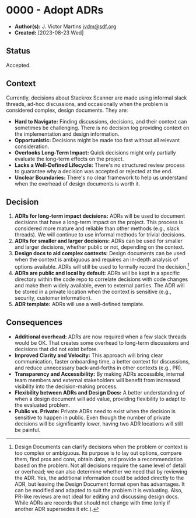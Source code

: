 # 0000 - Adopt ADRs

- **Author(s):** J. Victor Martins <jvdm@sdf.org>
- **Created:** [2023-08-23 Wed]

## Status

Accepted.

## Context

Currently, decisions about Stackrox Scanner are made using informal slack threads, ad-hoc discussions, and occasionally when the problem is considered complex, design documents. They are:

- **Hard to Navigate:** Finding discussions, decisions, and their context can sometimes be challenging. There is no decision log providing context on the implementation and design information.
- **Opportunistic:** Decisions might be made too fast without all relevant consideration.
- **Overlooks Long-Term Impact:** Quick decisions might only partially evaluate the long-term effects on the project.
- **Lacks a Well-Defined Lifecycle:** There's no structured review process to guarantee why a decision was accepted or rejected at the end.
- **Unclear Boundaries:** There's no clear framework to help us understand when the overhead of design documents is worth it.

## Decision

1. **ADRs for long-term impact decisions:** ADRs will be used to document decisions that have a long-term impact on the project. This process is considered more mature and reliable than other methods (e.g., slack threads).  We will continue to use informal methods for trivial decisions.
2. **ADRs for smaller and larger decisions:** ADRs can be used for smaller and larger decisions, whether public or not, depending on the context.
3. **Design docs to aid complex contexts:** Design documents can be used when the context is ambiguous and requires an in-depth analysis of options available. ADRs will still be used to formally record the decision.[^1]
4. **ADRs are public and local by default:** ADRs will be kept in a specific directory within the code repo to correlate decisions with code changes and make them widely available, even to external parties. The ADR will be stored in a private location when the context is sensitive (e.g., security, customer information).
5. **ADR template:** ADRs will use a well-defined template.

## Consequences

- **Additional overhead:** ADRs are now required when a few slack threads would be OK. That creates some overhead to long-term discussions and decisions that did not exist before.
- **Improved Clarity and Velocity:** This approach will bring clear communication, faster onboarding time, a better context for discussions, and reduce unnecessary back-and-forths in other contexts (e.g., PR).
- **Transparency and Accessibility:** By making ADRs accessible, internal team members and external stakeholders will benefit from increased visibility into the decision-making process.
- **Flexibility between ADRs and Design Docs:** A better understanding of when a design document will add value, providing flexibility to adapt to the evaluated problem.
- **Public vs. Private:** Private ADRs need to exist when the decision is sensitive to happen in public. Even though the number of private decisions will be significantly lower, having two ADR locations will still be painful.

[^1]: Design Documents can clarify decisions when the problem or context is too complex or ambiguous. Its purpose is to lay out options, compare them, find pros and cons, obtain data, and provide a recommendation based on the problem. Not all decisions require the same level of detail or overhead; we can also determine whether we need that by reviewing the ADR. Yes, the additional information could be added directly to the ADR, but leaving the Design Document format open has advantages. It can be modified and adapted to suit the problem it is evaluating. Also, PR-like reviews are not ideal for editing and discussing design docs. While ADRs are records that should not change with time (only if another ADR supersedes it etc.).

